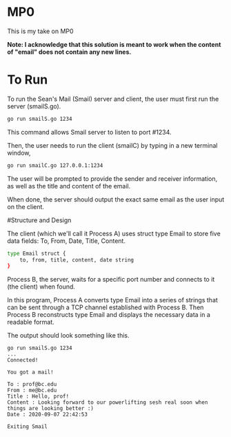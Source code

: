 # MP0
This is my take on MP0

**Note: I acknowledge that this solution is meant to work when the content of "email" does not contain any new lines.**

# To Run

To run the Sean's Mail (Smail) server and client, the user must first run the server (smailS.go).
```bash
go run smailS.go 1234
```
This command allows Smail server to listen to port #1234.

Then, the user needs to run the client (smailC) by typing in a new terminal window,
```bash
go run smailC.go 127.0.0.1:1234
```
The user will be prompted to provide the sender and receiver information, as well as the title and content of the email.

When done, the server should output the exact same email as the user input on the client.

#Structure and Design

The client (which we'll call it Process A) uses struct type Email to store five data fields: To, From, Date, Title, Content.
```bash
type Email struct {
	to, from, title, content, date string
} 
```
Process B, the server, waits for a specific port number and connects to it (the client) when found.

In this program, Process A converts type Email into a series of strings that can be sent through a TCP channel established with Process B. Then Process B reconstructs type Email and displays the necessary data in a readable format.

The output should look something like this.
```
go run smailS.go 1234
...
Connected!

You got a mail!

To : prof@bc.edu
From : me@bc.edu
Title : Hello, prof!
Content : Looking forward to our powerlifting sesh real soon when things are looking better :)
Date : 2020-09-07 22:42:53

Exiting Smail
```